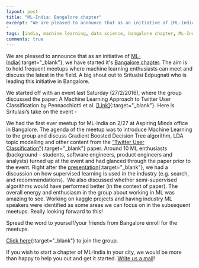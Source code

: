 ```yaml
---
layout: post
title: "ML-India: Bangalore chapter"
excerpt: "We are pleased to announce that as an initiative ​of [ML-India](http://ml-india.org/), we have started it's [Bangalore chapter](http://www.meetup.com/Machine-Learning-India-Bangalore/). The aim is to hold frequent meetups where machine learning enthusiasts can meet and discuss the latest in the field. A big shout out to Sritualsi Edpugnati who is leading this initiative in Bangalore.
"
tags: [india, machine learning, data science, bangalore chapter, ML-India]
comments: true
---
```


We are pleased to announce that as an initiative ​of [ML-India](http://ml-india.org/){:target="_blank"}, we have started it's [Bangalore chapter](http://www.meetup.com/Machine-Learning-India-Bangalore/). The aim is to hold frequent meetups where machine learning enthusiasts can meet and discuss the latest in the field. A big shout out to Sritualsi Edpugnati who is leading this initiative in Bangalore.

We started off with an event last Saturday (27/2/2016), where the group discussed the paper: A Machine Learning Approach to Twitter User Classification by Pennacchiotti et al. [[Link]](http://www.aaai.org/ocs/index.php/ICWSM/ICWSM11/paper/view/2886/3262){:target="_blank"}. Here is Sritulasi’s take on the event -

We had the first ever meetup for ML-India on 2/27 at Aspiring Minds office in Bangalore. The agenda of the meetup was to introduce Machine Learning to the group and discuss Gradient Boosted Decision Tree algorithm, LDA topic modelling and other content from the [“Twitter User Classification”](http://www.aaai.org/ocs/index.php/ICWSM/ICWSM11/paper/view/2886/3262){:target="_blank"} paper. Around 10 ML enthusiasts (background - students, software engineers, product engineers and analysts) turned up at the event and had glanced through the paper prior to the event. Right after the [presentation](http://www.slideshare.net/secret/3shls8NEokJiSj){:target="_blank"}, we had a discussion on how supervised learning is used in the industry (e.g. search, and recommendations).  We also discussed whether semi-supervised algorithms would have performed better (in the context of paper). The overall energy and enthusiasm in the group about working in ML was amazing to see. Working on kaggle projects and having industry ML speakers were identified as some areas we can focus on in the subsequent meetups. Really looking forward to this!

Spread the word to yourself/your friends from Bangalore enroll for the meetups.

[Click here](http://www.meetup.com/Machine-Learning-India-Bangalore/){:target="_blank"} to join the group.

If you wish to start a chapter of ML-India in your city, we would be more than happy to help you out and get it started. <a href="mailto:varun@aspiringminds.com" target="_top">Write us a mail</a>!
